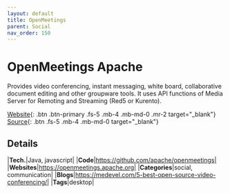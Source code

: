 ```yaml
---
layout: default
title: OpenMeetings
parent: Social
nav_order: 150
---
```


# OpenMeetings Apache

Provides video conferencing, instant messaging, white board, collaborative document editing and other groupware tools. 
It uses API functions of Media Server for Remoting and Streaming (Red5 or Kurento).

[Website](https://openmeetings.apache.org/){: .btn .btn-primary .fs-5 .mb-4 .mb-md-0 .mr-2 target="_blank"} 
[Source](https://github.com/apache/openmeetings){: .btn .fs-5 .mb-4 .mb-md-0 target="_blank"}

## Details

|**Tech.**|Java, javascript|
|**Code**|https://github.com/apache/openmeetings|
|**Websites**|https://openmeetings.apache.org|
|**Categories**|social, communication|
|**Blogs**|https://medevel.com/5-best-open-source-video-conferencing/|
|**Tags**|desktop|